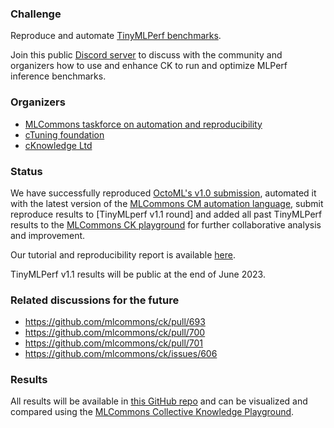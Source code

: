### Challenge

Reproduce and automate [TinyMLPerf benchmarks](https://github.com/mlcommons/tiny).

Join this public [Discord server](https://discord.gg/JjWNWXKxwT) 
to discuss with the community and organizers 
how to use and enhance CK to run and optimize MLPerf inference benchmarks.

### Organizers

* [MLCommons taskforce on automation and reproducibility](https://cKnowledge.org/mlcommons-taskforce)
* [cTuning foundation](https://cTuning.org)
* [cKnowledge Ltd](https://cKnowledge.org)

### Status

We have successfully reproduced [OctoML's v1.0 submission](https://github.com/mlcommons/tiny_results_v1.0/tree/main/closed/OctoML),
automated it with the latest version of the [MLCommons CM automation language](https://github.com/mlcommons/ck/blob/master/docs/README.md),
submit reproduce results to [TinyMLperf v1.1 round] 
and added all past TinyMLPerf results to the [MLCommons CK playground](https://access.cknowledge.org/playground/?action=experiments&tags=mlperf-tiny)
for further collaborative analysis and improvement.

Our tutorial and reproducibility report is available [here](https://github.com/ctuning/mlcommons-ck/blob/master/docs/tutorials/reproduce-mlperf-tiny.md).

TinyMLPerf v1.1 results will be public at the end of June 2023.

### Related discussions for the future

* https://github.com/mlcommons/ck/pull/693
* https://github.com/mlcommons/ck/pull/700
* https://github.com/mlcommons/ck/pull/701
* https://github.com/mlcommons/ck/issues/606

### Results

All results will be available in [this GitHub repo](https://github.com/ctuning/cm_inference_results)
and can be visualized and compared using the [MLCommons Collective Knowledge Playground](https://access.cknowledge.org/playground/?action=experiments&tags=mlperf-tiny).
